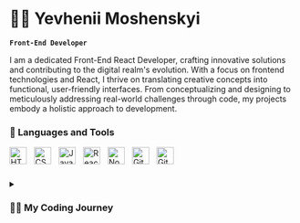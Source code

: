 # 🏄‍♂️ Yevhenii Moshenskyi

**`Front-End Developer`**

I am a dedicated Front-End React Developer, crafting innovative solutions and contributing to the digital realm's evolution. With a focus on frontend technologies and React, I thrive on translating creative concepts into functional, user-friendly interfaces. From conceptualizing and designing to meticulously addressing real-world challenges through code, my projects embody a holistic approach to development.

### 🧰 Languages and Tools

<img align="left" alt="HTML" width="30px" style="padding-right:10px;" src="https://cdn.jsdelivr.net/gh/devicons/devicon/icons/html5/html5-plain.svg" />
<img align="left" alt="CSS" width="30px" style="padding-right:10px;" src="https://cdn.jsdelivr.net/gh/devicons/devicon/icons/css3/css3-plain.svg" />
<img align="left" alt="JavaScript" width="30px" style="padding-right:10px;" src="https://cdn.jsdelivr.net/gh/devicons/devicon/icons/javascript/javascript-plain.svg" />
<img align="left" alt="React" width="30px" style="padding-right:10px;" src="https://cdn.jsdelivr.net/gh/devicons/devicon/icons/react/react-original.svg" />
<img align="left" alt="NodeJS" width="30px" style="padding-right:10px;" src="https://cdn.jsdelivr.net/gh/devicons/devicon/icons/nodejs/nodejs-original.svg" />
<img align="left" alt="Git" width="30px" style="padding-right:10px;" src="https://cdn.jsdelivr.net/gh/devicons/devicon/icons/git/git-original.svg" />
<img align="left" alt="GitHub" width="30px" style="padding-right:10px;" src="https://cdn.jsdelivr.net/gh/devicons/devicon/icons/github/github-original.svg" />
<br />

#

<details>
 <summary><h3>👨‍💻 My Coding Journey</h3></summary>
 Embarking on my full-time journey as a Front-End Developer in the spring of 2023 marked a pivotal moment that significantly shaped my goals, vision for the future, and personal growth. This professional transition served as a turning point, not only enhancing my technical expertise but also instigating profound changes in my outlook on life. The immersive experience of delving into Front-End development not only fortified my discipline but also prompted a realization that transformative shifts were necessary. This journey has been instrumental in fostering personal and professional development, propelling me towards embracing meaningful changes and setting the stage for a dynamic and purposeful future.
